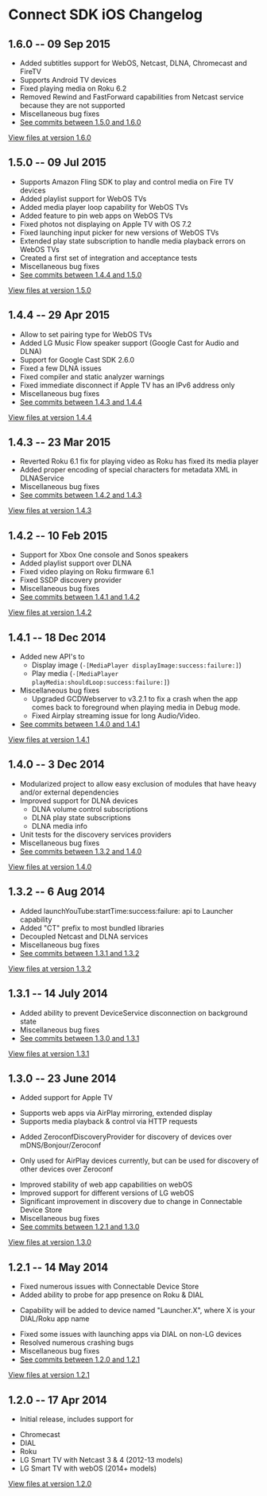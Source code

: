 # Connect SDK iOS Changelog

## 1.6.0 -- 09 Sep 2015

- Added subtitles support for WebOS, Netcast, DLNA, Chromecast and FireTV
- Supports Android TV devices
- Fixed playing media on Roku 6.2
- Removed Rewind and FastForward capabilities from Netcast service because they are not supported
- Miscellaneous bug fixes
- [See commits between 1.5.0 and 1.6.0](https://github.com/ConnectSDK/Connect-SDK-iOS/compare/1.5.0...1.6.0)

[View files at version 1.6.0](https://github.com/ConnectSDK/Connect-SDK-iOS/tree/1.6.0)

## 1.5.0 -- 09 Jul 2015

- Supports Amazon Fling SDK to play and control media on Fire TV devices
- Added playlist support for WebOS TVs
- Added media player loop capability for WebOS TVs
- Added feature to pin web apps on WebOS TVs
- Fixed photos not displaying on Apple TV with OS 7.2
- Fixed launching input picker for new versions of WebOS TVs
- Extended play state subscription to handle media playback errors on WebOS TVs
- Created a first set of integration and acceptance tests
- Miscellaneous bug fixes
- [See commits between 1.4.4 and 1.5.0](https://github.com/ConnectSDK/Connect-SDK-iOS/compare/1.4.4...1.5.0)

[View files at version 1.5.0](https://github.com/ConnectSDK/Connect-SDK-iOS/tree/1.5.0)

## 1.4.4 -- 29 Apr 2015

- Allow to set pairing type for WebOS TVs
- Added LG Music Flow speaker support (Google Cast for Audio and DLNA)
- Support for Google Cast SDK 2.6.0
- Fixed a few DLNA issues
- Fixed compiler and static analyzer warnings
- Fixed immediate disconnect if Apple TV has an IPv6 address only
- Miscellaneous bug fixes
- [See commits between 1.4.3 and 1.4.4](https://github.com/ConnectSDK/Connect-SDK-iOS/compare/1.4.3...1.4.4)

[View files at version 1.4.4](https://github.com/ConnectSDK/Connect-SDK-iOS/tree/1.4.4)

## 1.4.3 -- 23 Mar 2015

- Reverted Roku 6.1 fix for playing video as Roku has fixed its media player
- Added proper encoding of special characters for metadata XML in DLNAService
- Miscellaneous bug fixes
- [See commits between 1.4.2 and 1.4.3](https://github.com/ConnectSDK/Connect-SDK-iOS/compare/1.4.2...1.4.3)

[View files at version 1.4.3](https://github.com/ConnectSDK/Connect-SDK-iOS/tree/1.4.3)

## 1.4.2 -- 10 Feb 2015

- Support for Xbox One console and Sonos speakers
- Added playlist support over DLNA
- Fixed video playing on Roku firmware 6.1
- Fixed SSDP discovery provider
- Miscellaneous bug fixes
- [See commits between 1.4.1 and 1.4.2](https://github.com/ConnectSDK/Connect-SDK-iOS/compare/1.4.1...1.4.2)

[View files at version 1.4.2](https://github.com/ConnectSDK/Connect-SDK-iOS/tree/1.4.2)

## 1.4.1 -- 18 Dec 2014
- Added new API's to
  - Display image (`-[MediaPlayer displayImage:success:failure:]`)
  - Play media (`-[MediaPlayer playMedia:shouldLoop:success:failure:]`)
- Miscellaneous bug fixes
  - Upgraded GCDWebserver to v3.2.1 to fix a crash when the app comes back to foreground when playing media in Debug mode.
  - Fixed Airplay streaming issue for long Audio/Video.
- [See commits between 1.4.0 and 1.4.1](https://github.com/ConnectSDK/Connect-SDK-iOS/compare/1.4.0...1.4.1)

[View files at version 1.4.1](https://github.com/ConnectSDK/Connect-SDK-iOS/tree/1.4.1)

## 1.4.0 -- 3 Dec 2014

- Modularized project to allow easy exclusion of modules that have heavy and/or external dependencies
- Improved support for DLNA devices
  - DLNA volume control subscriptions
  - DLNA play state subscriptions
  - DLNA media info
- Unit tests for the discovery services providers
- Miscellaneous bug fixes
- [See commits between 1.3.2 and 1.4.0](https://github.com/ConnectSDK/Connect-SDK-iOS/compare/1.3.2...1.4.0)

[View files at version 1.4.0](https://github.com/ConnectSDK/Connect-SDK-iOS/tree/1.4.0)

## 1.3.2 -- 6 Aug 2014

- Added launchYouTube:startTime:success:failure: api to Launcher capability
- Added "CT" prefix to most bundled libraries
- Decoupled Netcast and DLNA services
- Miscellaneous bug fixes
- [See commits between 1.3.1 and 1.3.2](https://github.com/ConnectSDK/Connect-SDK-iOS/compare/1.3.1...1.3.2)

[View files at version 1.3.2](https://github.com/ConnectSDK/Connect-SDK-iOS/tree/1.3.2)

## 1.3.1 -- 14 July 2014

- Added ability to prevent DeviceService disconnection on background state
- Miscellaneous bug fixes
- [See commits between 1.3.0 and 1.3.1](https://github.com/ConnectSDK/Connect-SDK-iOS/compare/1.3.0...1.3.1)

[View files at version 1.3.1](https://github.com/ConnectSDK/Connect-SDK-iOS/tree/1.3.1)

## 1.3.0 -- 23 June 2014

- Added support for Apple TV
 + Supports web apps via AirPlay mirroring, extended display
 + Supports media playback & control via HTTP requests
- Added ZeroconfDiscoveryProvider for discovery of devices over mDNS/Bonjour/Zeroconf
 + Only used for AirPlay devices currently, but can be used for discovery of other devices over Zeroconf
- Improved stability of web app capabilities on webOS
- Improved support for different versions of LG webOS
- Significant improvement in discovery due to change in Connectable Device Store
- Miscellaneous bug fixes
- [See commits between 1.2.1 and 1.3.0](https://github.com/ConnectSDK/Connect-SDK-iOS/compare/1.2.1...1.3.0)

[View files at version 1.3.0](https://github.com/ConnectSDK/Connect-SDK-iOS/tree/1.3.0)

## 1.2.1 -- 14 May 2014

- Fixed numerous issues with Connectable Device Store
- Added ability to probe for app presence on Roku & DIAL
 + Capability will be added to device named "Launcher.X", where X is your DIAL/Roku app name
- Fixed some issues with launching apps via DIAL on non-LG devices
- Resolved numerous crashing bugs
- Miscellaneous bug fixes
- [See commits between 1.2.0 and 1.2.1](https://github.com/ConnectSDK/Connect-SDK-iOS/compare/1.2.0...1.2.1)

[View files at version 1.2.1](https://github.com/ConnectSDK/Connect-SDK-iOS/tree/1.2.1)

## 1.2.0 -- 17 Apr 2014

- Initial release, includes support for
 + Chromecast
 + DIAL
 + Roku
 + LG Smart TV with Netcast 3 & 4 (2012-13 models)
 + LG Smart TV with webOS (2014+ models)

[View files at version 1.2.0](https://github.com/ConnectSDK/Connect-SDK-iOS/tree/1.2.0)
